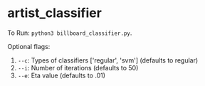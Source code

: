 # artist_classifier

To Run: `python3 billboard_classifier.py`.

Optional flags:
1. `--c`: Types of classifiers ['regular', 'svm'] (defaults to regular)
2. `--i`: Number of iterations (defaults to 50)
3. `--e`: Eta value (defaults to .01)


